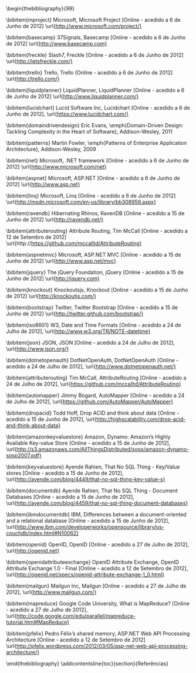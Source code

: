 \begin{thebibliography}{99}

\bibitem{mproject} Microsoft, Microsoft Project [Online - acedido a 6 de Junho de 2012]
\url{http://www.microsoft.com/project/}

\bibitem{basecamp} 37Signals, Basecamp [Online - acedido a 6 de Junho de 2012]
\url{http://www.basecamp.com}

\bibitem{freckle} Slash7, Freckle [Online - acedido a 6 de Junho de 2012]
\url{http://letsfreckle.com/}

\bibitem{trello} Trello, Trello [Online - acedido a 6 de Junho de 2012]
\url{http://trello.com/}

\bibitem{liquidplanner} LiquidPlanner, LiquidPlanner [Online - acedido a 6 de Junho de 2012]
\url{http://www.liquidplanner.com/}

\bibitem{lucidchart} Lucid Software Inc, Lucidchart [Online - acedido a 6 de Junho de 2012],
\url{https://www.lucidchart.com/}

\bibitem{domaindrivendesign} Eric Evans, \emph{Domain-Driven Design: Tackling Complexity in the Heart of Software},  Addison-Wesley, 2011

\bibitem{patterns} Martin Fowler, \emph{Patterns of Enterprise Application Architecture},  Addison-Wesley, 2009

\bibitem{net} Microsoft, .NET framework [Online - acedido a 6 de Junho de 2012]
\url{http://www.microsoft.com/net}

\bibitem{aspnet} Microsoft, ASP.NET [Online - acedido a 6 de Junho de 2012]
\url{http://www.asp.net}

\bibitem{linq} Microsoft, Linq [Online - acedido a 6 de Junho de 2012]
\url{http://msdn.microsoft.com/en-us/library/bb308959.aspx}

\bibitem{ravendb} Hibernating Rhinos, RavenDB [Online - acedido a 15 de Junho de 2012]
\url{http://ravendb.net/}

\bibitem{attributerouting} Attribute Routing, Tim McCall [Online - acedido a 12 de Setembro de 2012] 
\url{http://https://github.com/mccalltd/AttributeRouting}

\bibitem{aspnetmvc} Microsoft, ASP.NET MVC [Online - acedido a 15 de Junho de 2012]
\url{http://www.asp.net/mvc}

\bibitem{jquery} The jQuery Foundation, jQuery [Online - acedido a 15 de Junho de 2012]
\url{http://jquery.com}

\bibitem{knockout} Knockoutsjs, Knockout [Online - acedido a 15 de Junho de 2012]
\url{http://knockoutjs.com/}

\bibitem{bootstrap} Twitter, Twitter Bootstrap [Online - acedido a 15 de Junho de 2012]
\url{http://twitter.github.com/bootstrap/}

\bibitem{iso8601} W3, Date and Time Formats [Online - acedido a 24 de Julho de 2012],
\url{http://www.w3.org/TR/NOTE-datetime}

\bibitem{json} JSON, JSON [Online - acedido a 24 de Julho de 2012],
\url{http://www.json.org/}

\bibitem{dotnetopenauth} DotNetOpenAuth, DotNetOpenAuth [Online - acedido a 24 de Julho de 2012],
\url{http://www.dotnetopenauth.net/}

\bibitem{attributerouting} Tim McCall, AttributeRouting [Online - acedido a 24 de Julho de 2012],
\url{https://github.com/mccalltd/AttributeRouting}

\bibitem{automapper} Jimmy Bogard, AutoMapper [Online - acedido a 24 de Julho de 2012],
\url{https://github.com/AutoMapper/AutoMapper}

\bibitem{dropacid} Todd Hoff, Drop ACID and think about data [Online - acedido a 15 de Junho de 2012],
\url{http://highscalability.com/drop-acid-and-think-about-data}

\bibitem{amazonkeyvaluestore} Amazon, Dynamo: Amazon’s Highly Available Key-value Store [Online - acedido a 15 de Junho de 2012],
\url{http://s3.amazonaws.com/AllThingsDistributed/sosp/amazon-dynamo-sosp2007.pdf}

\bibitem{keyvaluestore} Ayende Rahien, That No SQL Thing - Key/Value stores [Online - acedido a 15 de Junho de 2012],
\url{http://ayende.com/blog/4449/that-no-sql-thing-key-value-s}

\bibitem{documentdb} Ayende Rahien, That No SQL Thing - Document Databases [Online - acedido a 15 de Junho de 2012],
\url{http://ayende.com/blog/4459/that-no-sql-thing-document-databases}

\bibitem{ibmdocumentdb} IBM, Differences between a document-oriented and a relational database [Online - acedido a 15 de Junho de 2012],
\url{http://www.ibm.com/developerworks/opensource/library/os-couchdb/index.html#N10062}

\bibitem{openid} OpenID, OpenID [Online - acedido a 27 de Julho de 2012],
\url{http://openid.net}

\bibitem{openidattributeexchange} OpenID Attribute Exchange, OpenID Attribute Exchange 1.0 - Final [Online - acedido a 12 de Setembro de 2012],
\url{http://openid.net/specs/openid-attribute-exchange-1_0.html}

\bibitem{mailgun} Mailgun Inc, Mailgun [Online - acedido a 27 de Julho de 2012],
\url{http://www.mailgun.com/}

\bibitem{mapreduce} Google Code University, What is MapReduce? [Online - acedido a 27 de Julho de 2012],
\url{http://code.google.com/edu/parallel/mapreduce-tutorial.html#MapReduce}

\bibitem{pfelix} Pedro Félix’s shared memory, ASP.NET Web API Processing Architecture [Online - acedido a 12 de Setembro de 2012]
\url{http://pfelix.wordpress.com/2012/03/05/asp-net-web-api-processing-architecture/}

\end{thebibliography}
\addcontentsline{toc}{section}{Referências}
